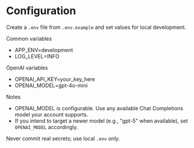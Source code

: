 # Configuration

Create a `.env` file from `.env.example` and set values for local development.

Common variables

- APP_ENV=development
- LOG_LEVEL=INFO

OpenAI variables

- OPENAI_API_KEY=your_key_here
- OPENAI_MODEL=gpt-4o-mini

Notes

- OPENAI_MODEL is configurable. Use any available Chat Completions model your account supports.
- If you intend to target a newer model (e.g., "gpt-5" when available), set `OPENAI_MODEL` accordingly.

Never commit real secrets; use local `.env` only.
